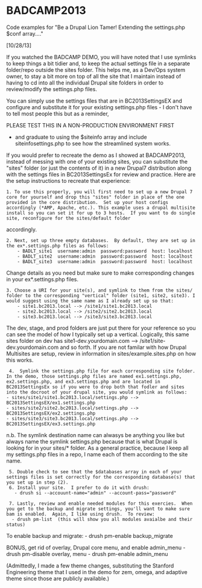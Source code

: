 BADCAMP2013
===========

Code examples for "Be a Drupal Lion Tamer! Extending the settings.php $conf array...."

[10/28/13]


If you watched the BADCAMP DEMO, you will have noted that I use symlinks
to keep things a bit tidier and, to keep the actual settings file in a
separate folder/repo outside the sites folder.  This helps me, as a
Dev/Ops system owner, to stay a bit more on top of all the site that I
maintain instead of having to cd into all the individual Drupal site
folders in order to review/modify the settings.php files.

You can simply use the settings files that are in BC2013SettingsEX and 
configure and substitute it for your existing settings.php files - I don't
have to tell most people this but as a reminder, 

PLEASE TEST THIS IN A NON-PRODUCTION ENVIRONMENT FIRST 

- and graduate to using the $siteinfo array and include siteinfosettings.php to see how the streamlined system works.  

If you would prefer to recreate the demo as I showed at BADCAMP2013, instead of messing with one of your existing sites, you can substitute the "sites" folder (or just the contents of it) in a new Drupal7 distribution along with the settings files in BC2013SettingsEx for review and practice.  Here are the setup instructions to recreate that experience:

    1. To use this properly, you will first need to set up a new Drupal 7 core for yourself and drop this "sites" folder in place of the one provided in the core distribution.  Set up your host configs accordingly (*AMP, Apache, etc.). This example uses a drupal multisite install so you can set it for up to 3 hosts.  If you want to do single site, reconfigure for the sites/default folder
accordingly. 

    2. Next, set up three empty databases.  By default, they are set up in the ex*.settings.php files as follows:
        - BADLT_site1  username:admin  password:password  host: localhost
        - BADLT_site2  username:admin  password:password  host: localhost
        - BADLT_site3  username:admin  password:password  host: localhost
   Change details as you need but make sure to make corresponding changes in your ex*.settings.php files.
   
    3. Choose a URI for your site(s), and symlink to them from the sites/ folder to the corresponding "vertical" folder (site1, site2, site3). I would suggest using the same name as I already set up so that:
        - site1.bc2013.local --> /site1/site1.bc2013.local
        - site2.bc2013.local --> /site2/site2.bc2013.local
        - site3.bc2013.local --> /site3/site3.bc2013.local
   The dev, stage, and prod folders are just put there for your reference so you can see the model of how I typically set up a vertical. Logically, this same sites folder on dev has site1-dev.yourdomain.com --> /site1/site-dev.yourdomain.com and so forth.  If you are not familar with how Drupal Multisites are setup, review in information in sites/example.sites.php on how this works.

     4.  Symlink the settings.php file for each corresponding site folder.  In the demo, those settings.php files are named ex1.settings.php, ex2.settings.php, and ex3.settings.php and are located in BC2013SettingsEx so if you were to drop both that fodler and sites into the docroot of your drupal site, you would symlink as follows:
    - sites/site1/site1.bc2013.local/settings.php --> BC2013SettingsEX/ex1.settings.php
    - sites/site2/site2.bc2013.local/settings.php --> BC2013SettingsEX/ex2.settings.php
    - sites/site3/site3.bc2013.local/settings.php --> BC2013SettingsEX/ex3.settings.php

n.b. The symlink destination name can alwasys be anything you like but always name the symlink settings.php because that is what Drupal is looking for in your sites/* folder.  As a general practice, because I keep all my settings.php files in a repo, I name each  of them according to the site name.

     5. Double check to see that the $databases array in each of your settings files is set correctly for the corresponding database(s) that you set up in step (2).
     6. Install your site.  I prefer to do it with drush:
       - drush si --accouunt-name="admin" --account-pass="password"

     7. Lastly, review and enable needed modules for this exercies.  When you get to the backup and migrate settings, you'll want to make sure bam is enabled.  Again, I like using drush.  To review:
      - drush pm-list  (this will show you all modules avaialbe and their status)
To enable backup and migrate:
      - drush pm-enable backup_migrate

BONUS, get rid of overlay, Drupal core menu, and enable admin_menu
      - drush pm-disable overlay, menu
      - drush pm-enable admin_menu
      
      
(Admittedly, I made a few theme changes, substituting the Stanford Engineering theme that I used in the demo for zem, omega, and adaptive theme since those are publicly available.)
                                                                     
                                                                     




